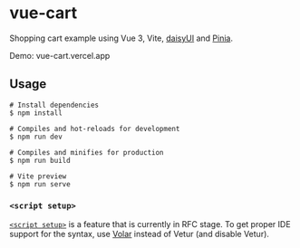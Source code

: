 # vue-cart

Shopping cart example using Vue 3, Vite, [daisyUI](https://daisyui.com/) and [Pinia](https://pinia.esm.dev/).

Demo: vue-cart.vercel.app

## Usage

```
# Install dependencies
$ npm install

# Compiles and hot-reloads for development
$ npm run dev

# Compiles and minifies for production
$ npm run build

# Vite preview
$ npm run serve
```

### `<script setup>`

[`<script setup>`](https://github.com/vuejs/rfcs/pull/227) is a feature that is currently in RFC stage. To get proper IDE support for the syntax, use [Volar](https://marketplace.visualstudio.com/items?itemName=johnsoncodehk.volar) instead of Vetur (and disable Vetur).